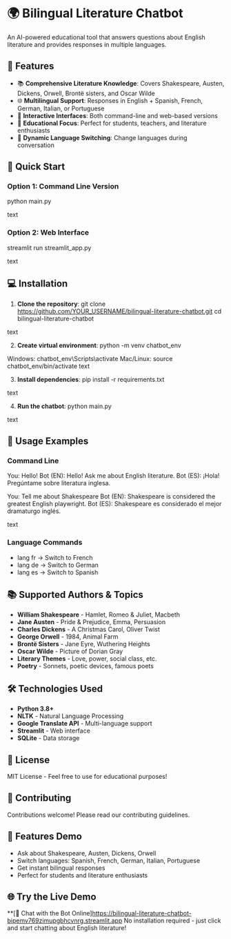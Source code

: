 ﻿# 🌍 Bilingual Literature Chatbot

An AI-powered educational tool that answers questions about English literature and provides responses in multiple languages.

## 🌟 Features

- 📚 **Comprehensive Literature Knowledge**: Covers Shakespeare, Austen, Dickens, Orwell, Brontë sisters, and Oscar Wilde
- 🌐 **Multilingual Support**: Responses in English + Spanish, French, German, Italian, or Portuguese
- 💬 **Interactive Interfaces**: Both command-line and web-based versions
- 🎯 **Educational Focus**: Perfect for students, teachers, and literature enthusiasts
- 🔄 **Dynamic Language Switching**: Change languages during conversation

## 🚀 Quick Start

### Option 1: Command Line Version
python main.py

text

### Option 2: Web Interface
streamlit run streamlit_app.py

text

## 💻 Installation

1. **Clone the repository**:
git clone https://github.com/YOUR_USERNAME/bilingual-literature-chatbot.git
cd bilingual-literature-chatbot

text

2. **Create virtual environment**:
python -m venv chatbot_env

Windows: chatbot_env\Scripts\activate
Mac/Linux: source chatbot_env/bin/activate
text

3. **Install dependencies**:
pip install -r requirements.txt

text

4. **Run the chatbot**:
python main.py

text

## 🎯 Usage Examples

### Command Line
You: Hello!
Bot (EN): Hello! Ask me about English literature.
Bot (ES): ¡Hola! Pregúntame sobre literatura inglesa.

You: Tell me about Shakespeare
Bot (EN): Shakespeare is considered the greatest English playwright.
Bot (ES): Shakespeare es considerado el mejor dramaturgo inglés.

text

### Language Commands
- lang fr → Switch to French
- lang de → Switch to German
- lang es → Switch to Spanish

## 📚 Supported Authors & Topics

- **William Shakespeare** - Hamlet, Romeo & Juliet, Macbeth
- **Jane Austen** - Pride & Prejudice, Emma, Persuasion
- **Charles Dickens** - A Christmas Carol, Oliver Twist
- **George Orwell** - 1984, Animal Farm
- **Brontë Sisters** - Jane Eyre, Wuthering Heights
- **Oscar Wilde** - Picture of Dorian Gray
- **Literary Themes** - Love, power, social class, etc.
- **Poetry** - Sonnets, poetic devices, famous poets

## 🛠️ Technologies Used

- **Python 3.8+**
- **NLTK** - Natural Language Processing
- **Google Translate API** - Multi-language support
- **Streamlit** - Web interface
- **SQLite** - Data storage

## 📄 License

MIT License - Feel free to use for educational purposes!

## 🤝 Contributing

Contributions welcome! Please read our contributing guidelines.

## 🎯 Features Demo

- Ask about Shakespeare, Austen, Dickens, Orwell
- Switch languages: Spanish, French, German, Italian, Portuguese  
- Get instant bilingual responses
- Perfect for students and literature enthusiasts

## 🌐 Try the Live Demo

**[🚀 Chat with the Bot Online]https://bilingual-literature-chatbot-bipemv769zimupgbhcvnrg.streamlit.app
No installation required - just click and start chatting about English literature!
